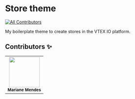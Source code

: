 # Store theme
<!-- ALL-CONTRIBUTORS-BADGE:START - Do not remove or modify this section -->
[![All Contributors](https://img.shields.io/badge/all_contributors-1-orange.svg?style=flat-square)](#contributors-)
<!-- ALL-CONTRIBUTORS-BADGE:END -->
My boilerplate theme to create stores in the VTEX IO platform.

## Contributors ✨

<table>
  <tr>
    <td align="center"><img src="https://avatars2.githubusercontent.com/u/20212776?v=4" width="100px;" alt=""/><br /><sub><b>Mariane Mendes</b></sub></a><br /><a href="https://github.com/vtex-apps/store-theme/commits?author=hugocostadev" title="Documentation"></td>
  </tr>
</table>

